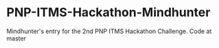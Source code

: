 # PNP-ITMS-Hackathon-Mindhunter
Mindhunter's entry for the 2nd PNP ITMS Hackathon Challenge. Code at master
